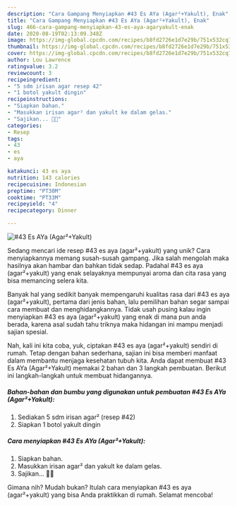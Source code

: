 ```yaml
---
description: "Cara Gampang Menyiapkan #43 Es AYa (Agar²+Yakult), Enak"
title: "Cara Gampang Menyiapkan #43 Es AYa (Agar²+Yakult), Enak"
slug: 466-cara-gampang-menyiapkan-43-es-aya-agaryakult-enak
date: 2020-08-19T02:13:09.348Z
image: https://img-global.cpcdn.com/recipes/b8fd2726e1d7e29b/751x532cq70/43-es-aya-agaryakult-foto-resep-utama.jpg
thumbnail: https://img-global.cpcdn.com/recipes/b8fd2726e1d7e29b/751x532cq70/43-es-aya-agaryakult-foto-resep-utama.jpg
cover: https://img-global.cpcdn.com/recipes/b8fd2726e1d7e29b/751x532cq70/43-es-aya-agaryakult-foto-resep-utama.jpg
author: Lou Lawrence
ratingvalue: 3.2
reviewcount: 3
recipeingredient:
- "5 sdm irisan agar resep 42"
- "1 botol yakult dingin"
recipeinstructions:
- "Siapkan bahan."
- "Masukkan irisan agar² dan yakult ke dalam gelas."
- "Sajikan... 👩‍🍳"
categories:
- Resep
tags:
- 43
- es
- aya

katakunci: 43 es aya 
nutrition: 143 calories
recipecuisine: Indonesian
preptime: "PT30M"
cooktime: "PT33M"
recipeyield: "4"
recipecategory: Dinner

---
```



![#43 Es AYa (Agar²+Yakult)](https://img-global.cpcdn.com/recipes/b8fd2726e1d7e29b/751x532cq70/43-es-aya-agaryakult-foto-resep-utama.jpg)

Sedang mencari ide resep #43 es aya (agar²+yakult) yang unik? Cara menyiapkannya memang susah-susah gampang. Jika salah mengolah maka hasilnya akan hambar dan bahkan tidak sedap. Padahal #43 es aya (agar²+yakult) yang enak selayaknya mempunyai aroma dan cita rasa yang bisa memancing selera kita.



Banyak hal yang sedikit banyak mempengaruhi kualitas rasa dari #43 es aya (agar²+yakult), pertama dari jenis bahan, lalu pemilihan bahan segar sampai cara membuat dan menghidangkannya. Tidak usah pusing kalau ingin menyiapkan #43 es aya (agar²+yakult) yang enak di mana pun anda berada, karena asal sudah tahu triknya maka hidangan ini mampu menjadi sajian spesial.


Nah, kali ini kita coba, yuk, ciptakan #43 es aya (agar²+yakult) sendiri di rumah. Tetap dengan bahan sederhana, sajian ini bisa memberi manfaat dalam membantu menjaga kesehatan tubuh kita. Anda dapat membuat #43 Es AYa (Agar²+Yakult) memakai 2 bahan dan 3 langkah pembuatan. Berikut ini langkah-langkah untuk membuat hidangannya.

<!--inarticleads1-->

##### Bahan-bahan dan bumbu yang digunakan untuk pembuatan #43 Es AYa (Agar²+Yakult):

1. Sediakan 5 sdm irisan agar² (resep #42)
1. Siapkan 1 botol yakult dingin




<!--inarticleads2-->

##### Cara menyiapkan #43 Es AYa (Agar²+Yakult):

1. Siapkan bahan.
1. Masukkan irisan agar² dan yakult ke dalam gelas.
1. Sajikan... 👩‍🍳




Gimana nih? Mudah bukan? Itulah cara menyiapkan #43 es aya (agar²+yakult) yang bisa Anda praktikkan di rumah. Selamat mencoba!
